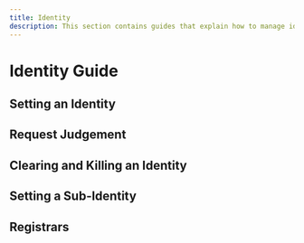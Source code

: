 ```yaml
---
title: Identity
description: This section contains guides that explain how to manage identity on the Polkadot network. Learn how to interact with the Polkadot network by doing different operations with your identity.
---
```


# Identity Guide

## Setting an Identity

## Request Judgement

## Clearing and Killing an Identity

## Setting a Sub-Identity

## Registrars
